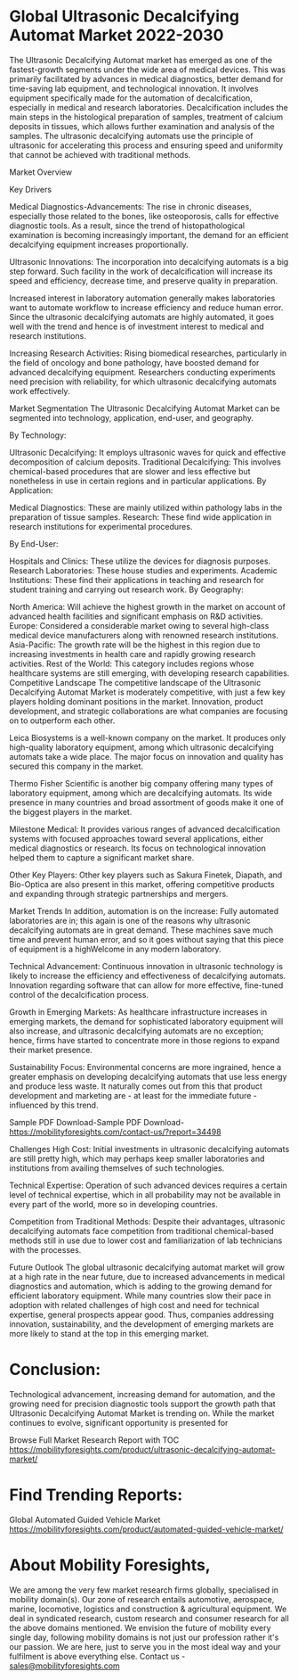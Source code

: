 # Global Ultrasonic Decalcifying Automat Market 2022-2030
The Ultrasonic Decalcifying Automat market has emerged as one of the fastest-growth segments under the wide area of medical devices. This was primarily facilitated by advances in medical diagnostics, better demand for time-saving lab equipment, and technological innovation. It involves equipment specifically made for the automation of decalcification, especially in medical and research laboratories. Decalcification includes the main steps in the histological preparation of samples, treatment of calcium deposits in tissues, which allows further examination and analysis of the samples. The ultrasonic decalcifying automats use the principle of ultrasonic for accelerating this process and ensuring speed and uniformity that cannot be achieved with traditional methods.

Market Overview

Key Drivers

Medical Diagnostics-Advancements: The rise in chronic diseases, especially those related to the bones, like osteoporosis, calls for effective diagnostic tools. As a result, since the trend of histopathological examination is becoming increasingly important, the demand for an efficient decalcifying equipment increases proportionally.

Ultrasonic Innovations: The incorporation into decalcifying automats is a big step forward. Such facility in the work of decalcification will increase its speed and efficiency, decrease time, and preserve quality in preparation.

Increased interest in laboratory automation generally makes laboratories want to automate workflow to increase efficiency and reduce human error. Since the ultrasonic decalcifying automats are highly automated, it goes well with the trend and hence is of investment interest to medical and research institutions.

Increasing Research Activities: Rising biomedical researches, particularly in the field of oncology and bone pathology, have boosted demand for advanced decalcifying equipment. Researchers conducting experiments need precision with reliability, for which ultrasonic decalcifying automats work effectively.

Market Segmentation
The Ultrasonic Decalcifying Automat Market can be segmented into technology, application, end-user, and geography.

By Technology:

Ultrasonic Decalcifying: It employs ultrasonic waves for quick and effective decomposition of calcium deposits. Traditional Decalcifying: This involves chemical-based procedures that are slower and less effective but nonetheless in use in certain regions and in particular applications. By Application:

Medical Diagnostics: These are mainly utilized within pathology labs in the preparation of tissue samples.
Research: These find wide application in research institutions for experimental procedures.


By End-User:

Hospitals and Clinics: These utilize the devices for diagnosis purposes.
Research Laboratories: These house studies and experiments. Academic Institutions: These find their applications in teaching and research for student training and carrying out research work. By Geography:

North America: Will achieve the highest growth in the market on account of advanced health facilities and significant emphasis on R&D activities. Europe: Considered a considerable market owing to several high-class medical device manufacturers along with renowned research institutions. Asia-Pacific: The growth rate will be the highest in this region due to increasing investments in health care and rapidly growing research activities.
Rest of the World: This category includes regions whose healthcare systems are still emerging, with developing research capabilities.
Competitive Landscape
The competitive landscape of the Ultrasonic Decalcifying Automat Market is moderately competitive, with just a few key players holding dominant positions in the market. Innovation, product development, and strategic collaborations are what companies are focusing on to outperform each other.

Leica Biosystems is a well-known company on the market. It produces only high-quality laboratory equipment, among which ultrasonic decalcifying automats take a wide place. The major focus on innovation and quality has secured this company in the market.

Thermo Fisher Scientific is another big company offering many types of laboratory equipment, among which are decalcifying automats. Its wide presence in many countries and broad assortment of goods make it one of the biggest players in the market.

Milestone Medical: It provides various ranges of advanced decalcification systems with focused approaches toward several applications, either medical diagnostics or research. Its focus on technological innovation helped them to capture a significant market share.

Other Key Players: Other key players such as Sakura Finetek, Diapath, and Bio-Optica are also present in this market, offering competitive products and expanding through strategic partnerships and mergers.

Market Trends
In addition, automation is on the increase: Fully automated laboratories are in; this again is one of the reasons why ultrasonic decalcifying automats are in great demand. These machines save much time and prevent human error, and so it goes without saying that this piece of equipment is a highWelcome in any modern laboratory.

Technical Advancement: Continuous innovation in ultrasonic technology is likely to increase the efficiency and effectiveness of decalcifying automats. Innovation regarding software that can allow for more effective, fine-tuned control of the decalcification process.

Growth in Emerging Markets: As healthcare infrastructure increases in emerging markets, the demand for sophisticated laboratory equipment will also increase, and ultrasonic decalcifying automats are no exception; hence, firms have started to concentrate more in those regions to expand their market presence.

Sustainability Focus: Environmental concerns are more ingrained, hence a greater emphasis on developing decalcifying automats that use less energy and produce less waste. It naturally comes out from this that product development and marketing are - at least for the immediate future - influenced by this trend.

Sample PDF Download-Sample PDF Download- https://mobilityforesights.com/contact-us/?report=34498



Challenges
High Cost: Initial investments in ultrasonic decalcifying automats are still pretty high, which may perhaps keep smaller laboratories and institutions from availing themselves of such technologies.

Technical Expertise: Operation of such advanced devices requires a certain level of technical expertise, which in all probability may not be available in every part of the world, more so in developing countries.

Competition from Traditional Methods: Despite their advantages, ultrasonic decalcifying automats face competition from traditional chemical-based methods still in use due to lower cost and familiarization of lab technicians with the processes.

Future Outlook
The global ultrasonic decalcifying automat market will grow at a high rate in the near future, due to increased advancements in medical diagnostics and automation, which is adding to the growing demand for efficient laboratory equipment. While many countries slow their pace in adoption with related challenges of high cost and need for technical expertise, general prospects appear good. Thus, companies addressing innovation, sustainability, and the development of emerging markets are more likely to stand at the top in this emerging market.

# Conclusion:
Technological advancement, increasing demand for automation, and the growing need for precision diagnostic tools support the growth path that Ultrasonic Decalcifying Automat Market is trending on. While the market continues to evolve, significant opportunity is presented for




Browse Full Market Research Report with TOC
https://mobilityforesights.com/product/ultrasonic-decalcifying-automat-market/






# Find Trending Reports:
Global Automated Guided Vehicle Market https://mobilityforesights.com/product/automated-guided-vehicle-market/





# About Mobility Foresights,
We are among the very few market research firms globally, specialised in mobility domain(s). Our zone of research entails automotive, aerospace, marine, locomotive, logistics and construction & agricultural equipment. We deal in syndicated research, custom research and consumer research for all the above domains mentioned.
We envision the future of mobility every single day, following mobility domains is not just our profession rather it's our passion. We are here, just to serve you in the most ideal way and your fulfilment is above everything else. Contact us -  sales@mobilityforesights.com 




